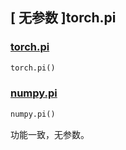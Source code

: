 ## [ 无参数 ]torch.pi

### [torch.pi](https://github.com/pytorch/pytorch)

```python
torch.pi()
```

### [numpy.pi](https://github.com/numpy/numpy)

```python
numpy.pi()
```

功能一致，无参数。
